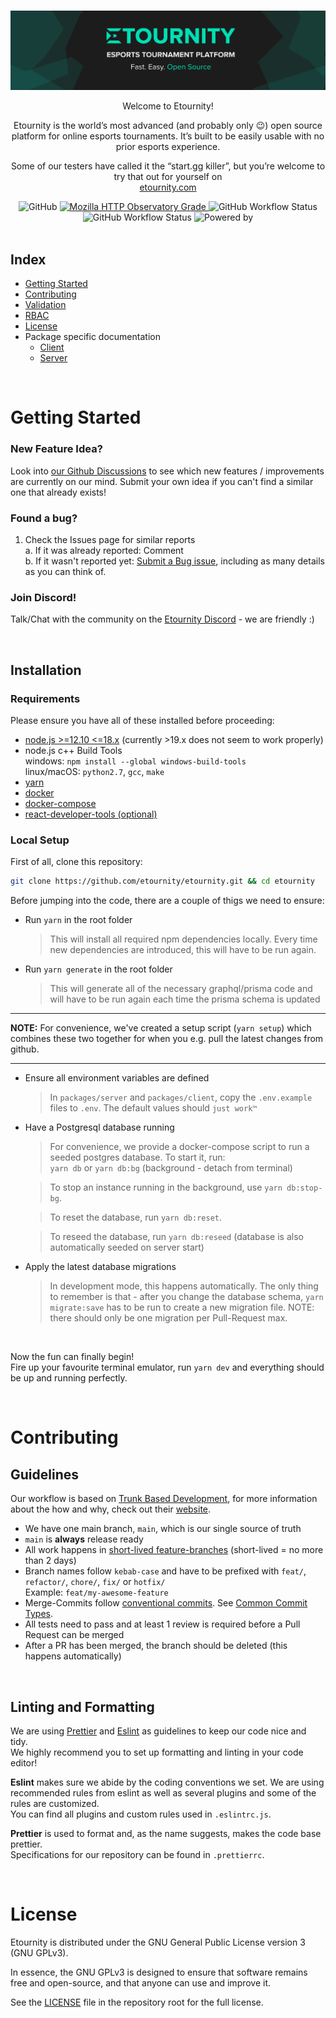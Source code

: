 <div align="center">
  <br>

![GitHubBanner](/docs/GitHub-Banner.png)

Welcome to Etournity!

Etournity is the world’s most advanced (and probably only 😉) open source platform for online esports tournaments. It’s built to be easily usable with no prior esports experience.

Some of our testers have called it the “start.gg killer”, but you’re welcome to try that out for yourself on\
[etournity.com](https://etournity.com)

  <img alt="GitHub" src="https://img.shields.io/github/license/etournity/etournity?color=3FB911">

  <a href="https://observatory.mozilla.org/analyze/etournity.com">
    <img src="https://img.shields.io/mozilla-observatory/grade/etournity.com?publish" alt="Mozilla HTTP Observatory Grade">
  </a>
 
  <img alt="GitHub Workflow Status" src="https://img.shields.io/github/actions/workflow/status/etournity/etournity/prod-backend.yaml?label=backend%20build">
  
  <img alt="GitHub Workflow Status" src="https://img.shields.io/github/actions/workflow/status/etournity/etournity/prod-frontend.yaml?label=frontend%20build">
  
  <img src="https://img.shields.io/badge/Powererd%20by-Electricity-brightgreen" alt="Powered by">
    
</div>
<br/>


## Index

- [Getting Started](#getting-started)
- [Contributing](#contributing)
- [Validation](/docs/VALIDATION.md)
- [RBAC](/docs/RBAC.md)
- [License](#license)
- Package specific documentation
  - [Client](/packages/client/README.md)
  - [Server](/packages/server/README.md)

<br/>

# Getting Started

### New Feature Idea?

Look into [our Github Discussions](https://github.com/etournity/etournity/discussions/categories/ideas) to see which new features / improvements are currently on our mind. Submit your own idea if you can't find a similar one that already exists!

### Found a bug?

1. Check the Issues page for similar reports\
  a. If it was already reported: Comment\
  b. If it wasn't reported yet: [Submit a Bug issue](https://github.com/etournity/etournity/issues/new?assignees=&labels=bug&template=BUG_REPORT.yml&title=%5BBug%5D%3A+), including as many details as you can think of.
  
### Join Discord!

Talk/Chat with the community on the [Etournity Discord](https://discord.gg/ysm29w7Yxn) - we are friendly :)

<br/>

## Installation

### Requirements

Please ensure you have all of these installed before proceeding:

- [node.js >=12.10 <=18.x](https://nodejs.org/en/download/releases) (currently >19.x does not seem to work properly)
- node.js c++ Build Tools\
  windows: `npm install --global windows-build-tools`\
  linux/macOS: `python2.7`, `gcc`, `make`
- [yarn](https://classic.yarnpkg.com/en/docs/install)
- [docker](https://docs.docker.com/engine/installation/#supported-platforms)
- [docker-compose](https://docs.docker.com/compose/install/)
- [react-developer-tools (optional)](https://reactjs.org/blog/2015/09/02/new-react-developer-tools.html#installation)

### Local Setup

First of all, clone this repository:

```bash
git clone https://github.com/etournity/etournity.git && cd etournity
```

Before jumping into the code, there are a couple of thigs we need to ensure:

- Run `yarn` in the root folder

  > This will install all required npm dependencies locally. Every time new dependencies are introduced, this will have to be run again.

- Run `yarn generate` in the root folder
  > This will generate all of the necessary graphql/prisma code and will have to be run again each time the prisma schema is updated

---

**NOTE:** For convenience, we've created a setup script (`yarn setup`) which combines these two together for when you e.g. pull the latest changes from github.

---

- Ensure all environment variables are defined

  > In `packages/server` and `packages/client`, copy the `.env.example` files to `.env`. The default values should `just work™`

- Have a Postgresql database running

  > For convenience, we provide a docker-compose script to run a seeded postgres database. To start it, run:\
  > `yarn db` or `yarn db:bg` (background - detach from terminal)

  > To stop an instance running in the background, use `yarn db:stop-bg`.

  > To reset the database, run `yarn db:reset`.

  > To reseed the database, run `yarn db:reseed` (database is also automatically seeded on server start)

- Apply the latest database migrations

  > In development mode, this happens automatically.
  > The only thing to remember is that - after you change the database schema, `yarn migrate:save` has to be run to create a new migration file.
  > NOTE: there should only be one migration per Pull-Request max.

<br/>

Now the fun can finally begin!\
Fire up your favourite terminal emulator, run `yarn dev` and everything should be up and running perfectly.

<br/>

# Contributing

## Guidelines

Our workflow is based on [Trunk Based Development](https://trunkbaseddevelopment.com/), for more information about the how and why, check out their [website](https://trunkbaseddevelopment.com/).

- We have one main branch, `main`, which is our single source of truth
- `main` is **always** release ready
- All work happens in [short-lived feature-branches](https://trunkbaseddevelopment.com/short-lived-feature-branches/) (short-lived = no more than 2 days)
- Branch names follow `kebab-case` and have to be prefixed with `feat/`, `refactor/`, `chore/`, `fix/` or `hotfix/`\
  Example: `feat/my-awesome-feature`
- Merge-Commits follow [conventional commits](https://www.conventionalcommits.org/en/v1.0.0/#summary). See [Common Commit Types](./pull_request_template.md).
- All tests need to pass and at least 1 review is required before a Pull Request can be merged
- After a PR has been merged, the branch should be deleted (this happens automatically)

<br/>

## Linting and Formatting

We are using [Prettier](https://prettier.io/) and [Eslint](https://eslint.org/) as guidelines to keep our code nice and tidy.\
We highly recommend you to set up formatting and linting in your code editor!

**Eslint** makes sure we abide by the coding conventions we set.
We are using recommended rules from eslint as well as several plugins and some of the rules are customized.\
You can find all plugins and custom rules used in `.eslintrc.js`.

**Prettier** is used to format and, as the name suggests, makes the code base prettier. \
Specifications for our repository can be found in `.prettierrc`.

<br/>

# License

Etournity is distributed under the GNU General Public License version 3 (GNU GPLv3).

In essence, the GNU GPLv3 is designed to ensure that software remains free and open-source, and that anyone can use and improve it.

See the [LICENSE](./LICENSE.md) file in the repository root for the full license.
